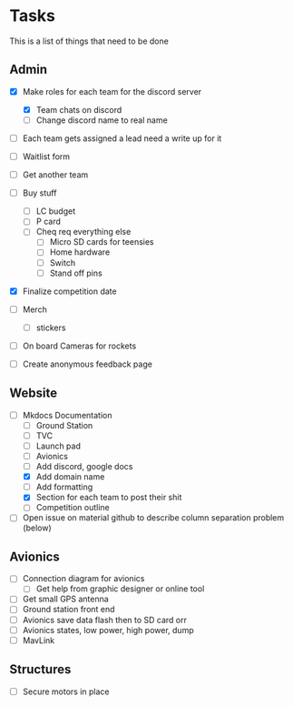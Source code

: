 # Tasks
This is a list of things that need to be done

## Admin
- [x] Make roles for each team for the discord server
    - [x] Team chats on discord
    - [ ] Change discord name to real name
- [ ] Each team gets assigned a lead need a write up for it
- [ ] Waitlist form
- [ ] Get another team
- [ ] Buy stuff
    - [ ] LC budget
    - [ ] P card
    - [ ] Cheq req everything else
        - [ ] Micro SD cards for teensies
        - [ ] Home hardware
        - [ ] Switch
        - [ ] Stand off pins
- [x] Finalize competition date
- [ ] Merch
    - [ ] stickers
- [ ] On board Cameras for rockets
- [ ] Create anonymous feedback page


## Website
- [ ] Mkdocs Documentation
    - [ ] Ground Station
    - [ ] TVC
    - [ ] Launch pad
    - [ ] Avionics
    - [ ] Add discord, google docs
    - [x] Add domain name
    - [ ] Add formatting
    - [x] Section for each team to post their shit
    - [ ] Competition outline
- [ ] Open issue on material github to describe column separation problem (below)

## Avionics
- [ ] Connection diagram for avionics
    - [ ] Get help from graphic designer or online tool
- [ ] Get small GPS antenna
- [ ] Ground station front end
- [ ] Avionics save data flash then to SD card orr
- [ ] Avionics states, low power, high power, dump
- [ ] MavLink

## Structures
- [ ] Secure motors in place